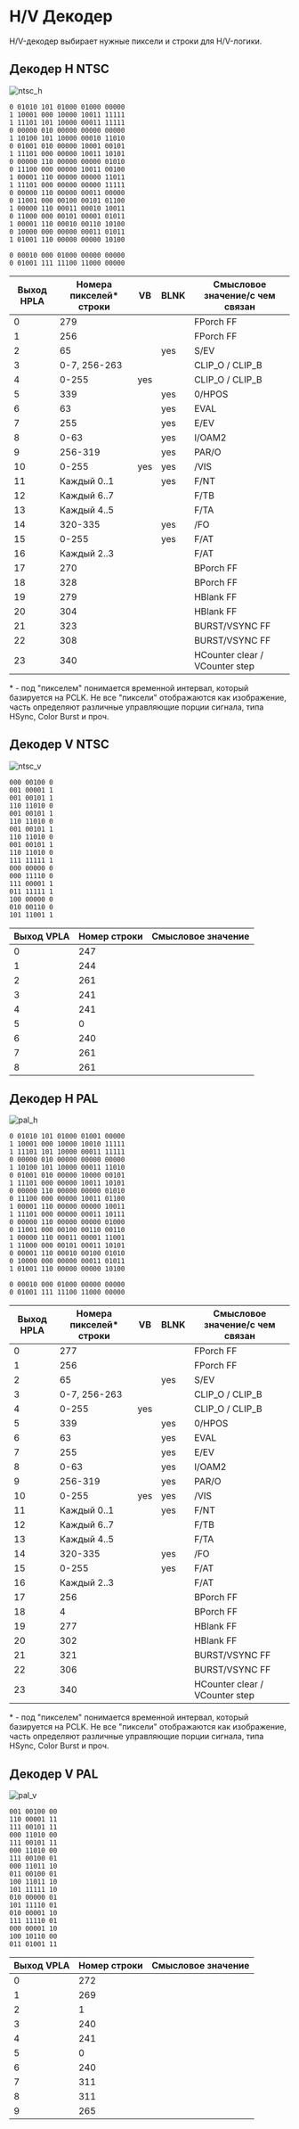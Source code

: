 # H/V Декодер

H/V-декодер выбирает нужные пиксели и строки для H/V-логики.

## Декодер H NTSC

![ntsc_h](/BreakingNESWiki/imgstore/ntsc_h.png)

```
0 01010 101 01000 01000 00000
1 10001 000 10000 10011 11111
1 11101 101 10000 00011 11111
0 00000 010 00000 00000 00000
1 10100 101 10000 00010 11010
0 01001 010 00000 10001 00101
1 11101 000 00000 10011 10101
0 00000 110 00000 00000 01010
0 11100 000 00000 10011 00100
1 00001 110 00000 00000 11011
1 11101 000 00000 00000 11111
0 00000 110 00000 00011 00000
0 11001 000 00100 00101 01100
1 00000 110 00011 00010 10011
0 11000 000 00101 00001 01011
1 00001 110 00010 00110 10100
0 10000 000 00000 00011 01011
1 01001 110 00000 00000 10100

0 00010 000 01000 00000 00000
0 01001 111 11100 11000 00000
```

|Выход HPLA|Номера пикселей\* строки|VB|BLNK|Смысловое значение/с чем связан|
|---|---|---|---|---|
|0|279| | |FPorch FF|
|1|256| | |FPorch FF|
|2|65| |yes|S/EV|
|3|0-7, 256-263| | |CLIP_O / CLIP_B|
|4|0-255|yes| |CLIP_O / CLIP_B|
|5|339| |yes|0/HPOS|
|6|63| |yes|EVAL|
|7|255| |yes|E/EV|
|8|0-63| |yes|I/OAM2|
|9|256-319| |yes|PAR/O|
|10|0-255|yes|yes|/VIS|
|11|Каждый 0..1| |yes|F/NT|
|12|Каждый 6..7| | |F/TB|
|13|Каждый 4..5| | |F/TA|
|14|320-335| |yes|/FO|
|15|0-255| |yes|F/AT|
|16|Каждый 2..3| | |F/AT|
|17|270| | |BPorch FF|
|18|328| | |BPorch FF|
|19|279| | |HBlank FF|
|20|304| | |HBlank FF|
|21|323| | |BURST/VSYNC FF|
|22|308| | |BURST/VSYNC FF|
|23|340| | |HCounter clear / VCounter step|

\* - под "пикселем" понимается временной интервал, который базируется на PCLK. Не все "пиксели" отображаются как изображение, часть определяют различные управляющие порции сигнала, типа HSync, Color Burst и проч.

## Декодер V NTSC

![ntsc_v](/BreakingNESWiki/imgstore/ntsc_v.png)

```
000 00100 0
001 00001 1
001 00101 1
110 11010 0
001 00101 1
110 11010 0
001 00101 1
110 11010 0
001 00101 1
110 11010 0
111 11111 1
000 00000 0
000 11110 0
111 00001 1
011 11111 1
100 00000 0
010 00110 0
101 11001 1
```

|Выход VPLA|Номер строки|Смысловое значение|
|---|---|---|
|0|247| |
|1|244| |
|2|261| |
|3|241| |
|4|241| |
|5|0| |
|6|240| |
|7|261| |
|8|261| |

## Декодер H PAL

![pal_h](/BreakingNESWiki/imgstore/pal_h.png)

```
0 01010 101 01000 01001 00000
1 10001 000 10000 10010 11111
1 11101 101 10000 00011 11111
0 00000 010 00000 00000 00000
1 10100 101 10000 00011 11010
0 01001 010 00000 10000 00101
1 11101 000 00000 10011 10101
0 00000 110 00000 00000 01010
0 11100 000 00000 10011 01100
1 00001 110 00000 00000 10011
1 11101 000 00000 00011 10111
0 00000 110 00000 00000 01000
0 11001 000 00100 00110 00110
1 00000 110 00011 00001 11001
1 11000 000 00101 00011 10101
0 00001 110 00010 00100 01010
0 10000 000 00000 00011 01011
1 01001 110 00000 00000 10100

0 00010 000 01000 00000 00000
0 01001 111 11100 11000 00000
```

|Выход HPLA|Номера пикселей\* строки|VB|BLNK|Смысловое значение/с чем связан|
|---|---|---|---|---|
|0|277| | |FPorch FF|
|1|256| | |FPorch FF|
|2|65| |yes|S/EV|
|3|0-7, 256-263| | |CLIP_O / CLIP_B|
|4|0-255|yes| |CLIP_O / CLIP_B|
|5|339| |yes|0/HPOS|
|6|63| |yes|EVAL|
|7|255| |yes|E/EV|
|8|0-63| |yes|I/OAM2|
|9|256-319| |yes|PAR/O|
|10|0-255|yes|yes|/VIS|
|11|Каждый 0..1| |yes|F/NT|
|12|Каждый 6..7| | |F/TB|
|13|Каждый 4..5| | |F/TA|
|14|320-335| |yes|/FO|
|15|0-255| |yes|F/AT|
|16|Каждый 2..3| | |F/AT|
|17|256| | |BPorch FF|
|18|4| | |BPorch FF|
|19|277| | |HBlank FF|
|20|302| | |HBlank FF|
|21|321| | |BURST/VSYNC FF|
|22|306| | |BURST/VSYNC FF|
|23|340| | |HCounter clear / VCounter step|

\* - под "пикселем" понимается временной интервал, который базируется на PCLK. Не все "пиксели" отображаются как изображение, часть определяют различные управляющие порции сигнала, типа HSync, Color Burst и проч.

## Декодер V PAL

![pal_v](/BreakingNESWiki/imgstore/pal_v.png)

```
001 00100 00
110 00001 11
111 00101 11
000 11010 00
111 00101 11
000 11010 00
111 00100 01
000 11011 10
011 00100 01
100 11011 10
101 11111 10
010 00000 01
101 11110 01
010 00001 10
111 11110 01
000 00001 10
100 10110 00
011 01001 11
```

|Выход VPLA|Номер строки|Смысловое значение|
|---|---|---|
|0|272| |
|1|269| |
|2|1| |
|3|240| |
|4|241| |
|5|0| |
|6|240| |
|7|311| |
|8|311| |
|9|265| |
